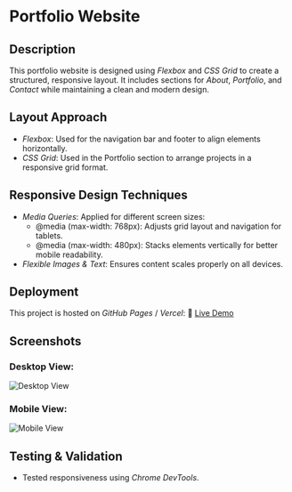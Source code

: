 # Portfolio Website

## Description
This portfolio website is designed using *Flexbox* and *CSS Grid* to create a structured, responsive layout. It includes sections for *About*, *Portfolio*, and *Contact* while maintaining a clean and modern design.

## Layout Approach
- *Flexbox*: Used for the navigation bar and footer to align elements horizontally.
- *CSS Grid*: Used in the Portfolio section to arrange projects in a responsive grid format.
  
## Responsive Design Techniques
- *Media Queries*: Applied for different screen sizes:
  - @media (max-width: 768px): Adjusts grid layout and navigation for tablets.
  - @media (max-width: 480px): Stacks elements vertically for better mobile readability.
- *Flexible Images & Text*: Ensures content scales properly on all devices.

## Deployment
This project is hosted on *GitHub Pages* / *Vercel*:
🔗 [Live Demo](https://github.com/joshua-3004/portfolio.git)

## Screenshots
### Desktop View:
![Desktop View](images/portfolio.png)

### Mobile View:
![Mobile View](images/mobile-screenshot.png)

## Testing & Validation
- Tested responsiveness using *Chrome DevTools*.

